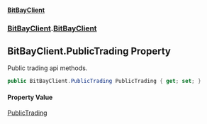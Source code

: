 #### [BitBayClient](./index.md 'index')
### [BitBayClient](./BitBayClient.md 'BitBayClient').[BitBayClient](./BitBayClient-BitBayClient.md 'BitBayClient.BitBayClient')
## BitBayClient.PublicTrading Property
Public trading api methods.  
```csharp
public BitBayClient.PublicTrading PublicTrading { get; set; }
```
#### Property Value
[PublicTrading](./BitBayClient-PublicTrading.md 'BitBayClient.PublicTrading')  
